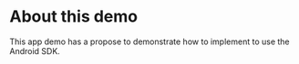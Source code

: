 # About this demo

This app demo has a propose to demonstrate how to implement to use the Android SDK.
